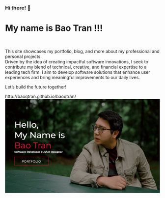 ### Hi there! 👋

<!--
**baoqtran/baoqtran** is a ✨ _special_ ✨ repository because its `README.md` (this file) appears on your GitHub profile.

Here are some ideas to get you started:

- 🔭 I’m currently working on ...
- 🌱 I’m currently learning ...
- 👯 I’m looking to collaborate on ...
- 🤔 I’m looking for help with ...
- 💬 Ask me about ...
- 📫 How to reach me: ...
- 😄 Pronouns: ...
- ⚡ Fun fact: ...
-->
<h1>My name is Bao Tran !!!</h1><br />
<p>This site showcases my portfolio, blog, and more about my professional and personal projects.<br />
Driven by the idea of creating impactful software innovations, I seek to contribute my blend of technical, creative, and financial expertise to a leading tech firm. I aim to develop software solutions that enhance user experiences and bring meaningful improvements to our daily lives.

Let’s build the future together!<br />
</p>
http://baoqtran.github.io/baoqtran/
<img src="images/Cover.png" alt="alt text" title="Cover" />
